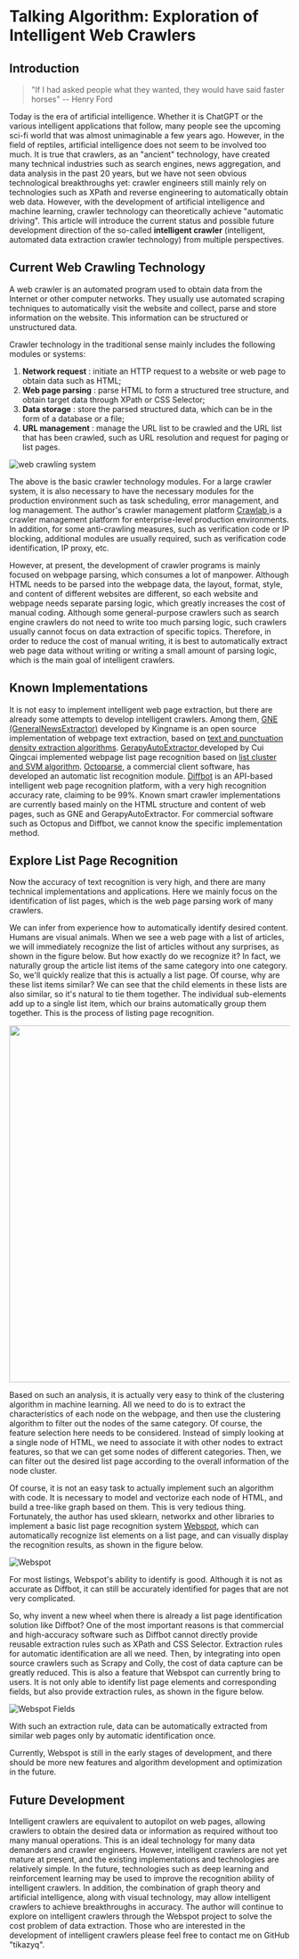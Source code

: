 # Talking Algorithm: Exploration of Intelligent Web Crawlers

## Introduction

> "If I had asked people what they wanted, they would have said faster horses" -- Henry Ford

Today is the era of artificial intelligence. Whether it is ChatGPT or the various intelligent applications that follow, many people see the upcoming sci-fi world that was almost unimaginable a few years ago. However, in the field of reptiles, artificial intelligence does not seem to be involved too much. It is true that crawlers, as an "ancient" technology, have created many technical industries such as search engines, news aggregation, and data analysis in the past 20 years, but we have not seen obvious technological breakthroughs yet: crawler engineers still mainly rely on technologies such as XPath and reverse engineering to automatically obtain web data. However, with the development of artificial intelligence and machine learning, crawler technology can theoretically achieve "automatic driving". This article will introduce the current status and possible future development direction of the so-called **intelligent crawler** (intelligent, automated data extraction crawler technology) from multiple perspectives.

## Current Web Crawling Technology

A web crawler is an automated program used to obtain data from the Internet or other computer networks. They usually use automated scraping techniques to automatically visit the website and collect, parse and store information on the website. This information can be structured or unstructured data.

Crawler technology in the traditional sense mainly includes the following modules or systems:

1. **Network request** : initiate an HTTP request to a website or web page to obtain data such as HTML;
2. **Web page parsing** : parse HTML to form a structured tree structure, and obtain target data through XPath or CSS Selector;
3. **Data storage** : store the parsed structured data, which can be in the form of a database or a file;
4. **URL management** : manage the URL list to be crawled and the URL list that has been crawled, such as URL resolution and request for paging or list pages.

![web crawling system](https://codao.crawlab.cn/images/2023-03-25-061834.png)

The above is the basic crawler technology modules. For a large crawler system, it is also necessary to have the necessary modules for the production environment such as task scheduling, error management, and log management. The author's crawler management platform [Crawlab ](https://www.crawlab.cn)is a crawler management platform for enterprise-level production environments. In addition, for some anti-crawling measures, such as verification code or IP blocking, additional modules are usually required, such as verification code identification, IP proxy, etc.

However, at present, the development of crawler programs is mainly focused on webpage parsing, which consumes a lot of manpower. Although HTML needs to be parsed into the webpage data, the layout, format, style, and content of different websites are different, so each website and webpage needs separate parsing logic, which greatly increases the cost of manual coding. Although some general-purpose crawlers such as search engine crawlers do not need to write too much parsing logic, such crawlers usually cannot focus on data extraction of specific topics. Therefore, in order to reduce the cost of manual writing, it is best to automatically extract web page data without writing or writing a small amount of parsing logic, which is the main goal of intelligent crawlers.

## Known Implementations

It is not easy to implement intelligent web page extraction, but there are already some attempts to develop intelligent crawlers. Among them, [GNE (GeneralNewsExtractor)](https://github.com/GeneralNewsExtractor/GeneralNewsExtractor) developed by Kingname is an open source implementation of webpage text extraction, based on [text and punctuation density extraction algorithms](https://kns.cnki.net/KCMS/detail/detail.aspx?dbcode=CJFQ&dbname=CJFDLAST2019&filename=GWDZ201908029&v=MDY4MTRxVHJXTTFGckNVUkxPZmJ1Wm5GQ2poVXJyQklqclBkTEc0SDlqTXA0OUhiWVI4ZVgxTHV4WVM3RGgxVDM=). [GerapyAutoExtractor ](https://github.com/Gerapy/GerapyAutoExtractor)developed by Cui Qingcai implemented webpage list page recognition based on [list cluster and SVM algorithm](https://cuiqingcai.com/9531.html). [Octoparse](https://www.octoparse.com/), a commercial client software, has developed an automatic list recognition module. [Diffbot](https://www.diffbot.com/) is an API-based intelligent web page recognition platform, with a very high recognition accuracy rate, claiming to be 99%. Known smart crawler implementations are currently based mainly on the HTML structure and content of web pages, such as GNE and GerapyAutoExtractor. For commercial software such as Octopus and Diffbot, we cannot know the specific implementation method.

## Explore List Page Recognition

Now the accuracy of text recognition is very high, and there are many technical implementations and applications. Here we mainly focus on the identification of list pages, which is the web page parsing work of many crawlers.

We can infer from experience how to automatically identify desired content. Humans are visual animals. When we see a web page with a list of articles, we will immediately recognize the list of articles without any surprises, as shown in the figure below. But how exactly do we recognize it? In fact, we naturally group the article list items of the same category into one category. So, we'll quickly realize that this is actually a list page. Of course, why are these list items similar? We can see that the child elements in these lists are also similar, so it's natural to tie them together. The individual sub-elements add up to a single list item, which our brains automatically group them together. This is the process of listing page recognition.

<img src="https://codao.crawlab.cn/images/2023-03-25-062942.png" style="width:640px">

Based on such an analysis, it is actually very easy to think of the clustering algorithm in machine learning. All we need to do is to extract the characteristics of each node on the webpage, and then use the clustering algorithm to filter out the nodes of the same category. Of course, the feature selection here needs to be considered. Instead of simply looking at a single node of HTML, we need to associate it with other nodes to extract features, so that we can get some nodes of different categories. Then, we can filter out the desired list page according to the overall information of the node cluster.

Of course, it is not an easy task to actually implement such an algorithm with code. It is necessary to model and vectorize each node of HTML, and build a tree-like graph based on them. This is very tedious thing. Fortunately, the author has used sklearn, networkx and other libraries to implement a basic list page recognition system [Webspot](https://github.com/crawlab-team/webspot), which can automatically recognize list elements on a list page, and can visually display the recognition results, as shown in the figure below.

![Webspot](https://codao.crawlab.cn/images/2023-03-25-063054.png)

For most listings, Webspot's ability to identify is good. Although it is not as accurate as Diffbot, it can still be accurately identified for pages that are not very complicated.

So, why invent a new wheel when there is already a list page identification solution like Diffbot? One of the most important reasons is that commercial and high-accuracy software such as Diffbot cannot directly provide reusable extraction rules such as XPath and CSS Selector. Extraction rules for automatic identification are all we need. Then, by integrating into open source crawlers such as Scrapy and Colly, the cost of data capture can be greatly reduced. This is also a feature that Webspot can currently bring to users. It is not only able to identify list page elements and corresponding fields, but also provide extraction rules, as shown in the figure below.

![Webspot Fields](https://codao.crawlab.cn/images/2023-03-25-054928.png)

With such an extraction rule, data can be automatically extracted from similar web pages only by automatic identification once.

Currently, Webspot is still in the early stages of development, and there should be more new features and algorithm development and optimization in the future.

## Future Development

Intelligent crawlers are equivalent to autopilot on web pages, allowing crawlers to obtain the desired data or information as required without too many manual operations. This is an ideal technology for many data demanders and crawler engineers. However, intelligent crawlers are not yet mature at present, and the existing implementations and technologies are relatively simple. In the future, technologies such as deep learning and reinforcement learning may be used to improve the recognition ability of intelligent crawlers. In addition, the combination of graph theory and artificial intelligence, along with visual technology, may allow intelligent crawlers to achieve breakthroughs in accuracy. The author will continue to explore on intelligent crawlers through the Webspot project to solve the cost problem of data extraction. Those who are interested in the development of intelligent crawlers please feel free to contact me on GitHub "tikazyq".

